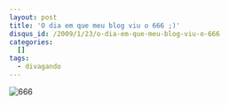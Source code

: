```yaml
--- 
layout: post
title: 'O dia em que meu blog viu o 666 ;)'
disqus_id: /2009/1/23/o-dia-em-que-meu-blog-viu-o-666
categories: 
  []
tags:
  - divagando
---
```



<div class="center">
<img src="http://mergulhao.info/assets/2009/1/23/mergulhao-info-666.png" alt="666" />
</div>


